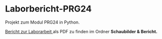 # Laborbericht-PRG24
 Projekt zum Modul PRG24 in Python.

 <a href="./Schaubilder & Bericht/Laborbericht_Programierparadigmen_Kuhlo.pdf"> Bericht zur Laborarbeit </a> als PDF zu finden im Ordner <b>Schaubilder & Bericht.</b>

 



